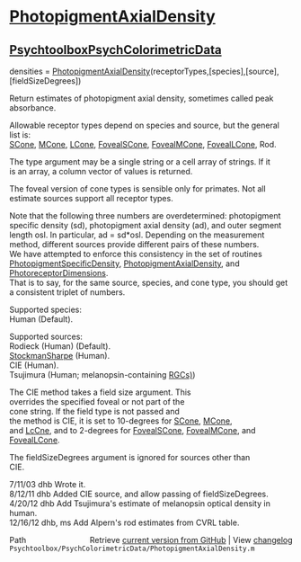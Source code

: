 # [PhotopigmentAxialDensity](PhotopigmentAxialDensity)
## [Psychtoolbox](Psychtoolbox)[PsychColorimetricData](PsychColorimetricData)

 densities = [PhotopigmentAxialDensity](PhotopigmentAxialDensity)(receptorTypes,[species],[source],[fieldSizeDegrees])  
  
 Return estimates of photopigment axial density, sometimes called peak  
 absorbance.  
  
 Allowable receptor types depend on species and source, but the general  
 list is:  
    [SCone](SCone), [MCone](MCone), [LCone](LCone), [FovealSCone](FovealSCone), [FovealMCone](FovealMCone), [FovealLCone](FovealLCone), Rod.  
  
 The type argument may be a single string or a cell array of strings.  If it  
 is an array, a column vector of values is returned.  
  
 The foveal version of cone types is sensible only for primates.  Not all  
 estimate sources support all receptor types.  
  
 Note that the following three numbers are overdetermined: photopigment  
 specific density (sd), photopigment axial density (ad), and outer segment  
 length osl.  In particular, ad = sd\*osl.  Depending on the measurement  
 method, different sources provide different pairs of these numbers.  
 We have attempted to enforce this consistency in the set of routines  
 [PhotopigmentSpecificDensity](PhotopigmentSpecificDensity), [PhotopigmentAxialDensity](PhotopigmentAxialDensity), and [PhotoreceptorDimensions](PhotoreceptorDimensions).  
 That is to say, for the same source, species, and cone type, you should get  
 a consistent triplet of numbers.  
  
 Supported species:  
        Human (Default).  
  
 Supported sources:  
        Rodieck (Human) (Default).  
        [StockmanSharpe](StockmanSharpe) (Human).  
        CIE (Human).  
        Tsujimura (Human; melanopsin-containing [RGCs)](RGCs))  
  
 The CIE method takes a field size argument.  This  
 overrides the specified foveal or not part of the  
 cone string.  If the field type is not passed and  
 the method is CIE, it is set to 10-degrees for [SCone](SCone), [MCone](MCone),  
 and [LcCne](LcCne), and to 2-degrees for [FovealSCone](FovealSCone), [FovealMCone](FovealMCone), and  
 [FovealLCone](FovealLCone).  
  
 The fieldSizeDegrees argument is ignored for sources other than  
 CIE.  
  
 7/11/03  dhb  Wrote it.  
 8/12/11  dhb  Added CIE source, and allow passing of fieldSizeDegrees.  
 4/20/12  dhb  Add Tsujimura's estimate of melanopsin optical density in human.  
 12/16/12 dhb, ms Add Alpern's rod estimates from CVRL table.  




<div class="code_header" style="text-align:right;">
  <span style="float:left;">Path&nbsp;&nbsp;</span> <span class="counter">Retrieve <a href=
  "https://raw.github.com/Psychtoolbox-3/Psychtoolbox-3/beta/Psychtoolbox/PsychColorimetricData/PhotopigmentAxialDensity.m">current version from GitHub</a> | View <a href=
  "https://github.com/Psychtoolbox-3/Psychtoolbox-3/commits/beta/Psychtoolbox/PsychColorimetricData/PhotopigmentAxialDensity.m">changelog</a></span>
</div>
<div class="code">
  <code>Psychtoolbox/PsychColorimetricData/PhotopigmentAxialDensity.m</code>
</div>

